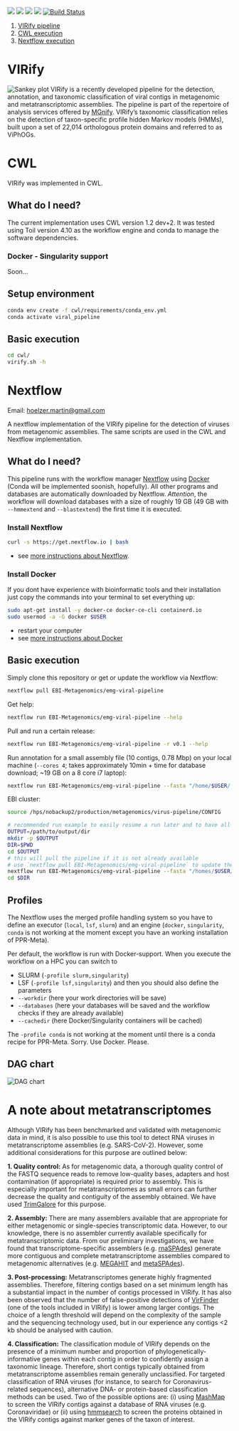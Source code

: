 ![](https://img.shields.io/badge/CWL-1.2.0--dev2-green)
![](https://img.shields.io/badge/nextflow-20.01.0-brightgreen)
![](https://img.shields.io/badge/uses-docker-blue.svg)
![](https://img.shields.io/badge/uses-conda-yellow.svg)
[![Build Status](https://travis-ci.org/EBI-Metagenomics/emg-viral-pipeline.svg?branch=master)](https://travis-ci.org/EBI-Metagenomics/emg-viral-pipeline)

1. [ VIRify pipeline ](#virify)
2. [ CWL execution ](#cwl)
3. [ Nextflow execution ](#nf)

<a name="virify"></a>

# VIRify
![Sankey plot](nextflow/figures/sankey.png)
VIRify is a recently developed pipeline for the detection, annotation, and taxonomic classification of viral contigs in metagenomic and metatranscriptomic assemblies. The pipeline is part of the repertoire of analysis services offered by [MGnify](https://www.ebi.ac.uk/metagenomics/). VIRify’s taxonomic classification relies on the detection of taxon-specific profile hidden Markov models (HMMs), built upon a set of 22,014 orthologous protein domains and referred to as ViPhOGs. 

<a name="cwl"></a>

# CWL
VIRify was implemented in CWL. 

## What do I need?

The current implementation uses CWL version 1.2 dev+2. It was tested using Toil version 4.10 as the workflow engine and conda to manage the software dependencies.

### Docker - Singularity support

Soon...

## Setup environment

```bash
conda env create -f cwl/requirements/conda_env.yml
conda activate viral_pipeline
```

## Basic execution

```bash
cd cwl/
virify.sh -h
```

<a name="nf"></a>

# Nextflow
Email: hoelzer.martin@gmail.com

A nextflow implementation of the VIRify pipeline for the detection of viruses from metagenomic assemblies. The same scripts are used in the CWL and Nextflow implementation. 

## What do I need?

This pipeline runs with the workflow manager [Nextflow](https://www.nextflow.io/) using [Docker](https://docs.docker.com/v17.09/engine/installation/linux/docker-ce/ubuntu/#install-docker-ce) (Conda will be implemented soonish, hopefully). All other programs and databases are automatically downloaded by Nextflow. _Attention_, the workflow will download databases with a size of roughly 19 GB (49 GB with `--hmmextend` and `--blastextend`) the first time it is executed. 

### Install Nextflow
```bash
curl -s https://get.nextflow.io | bash
```
* see [more instructions about Nextflow](https://www.nextflow.io/). 

### Install Docker
If you dont have experience with bioinformatic tools and their installation just copy the commands into your terminal to set everything up:
```bash
sudo apt-get install -y docker-ce docker-ce-cli containerd.io
sudo usermod -a -G docker $USER
```
* restart your computer
* see [more instructions about Docker](https://docs.docker.com/v17.09/engine/installation/linux/docker-ce/ubuntu/#install-docker-ce)


## Basic execution

Simply clone this repository or get or update the workflow via Nextflow:
```bash
nextflow pull EBI-Metagenomics/emg-viral-pipeline
```

Get help:
```bash
nextflow run EBI-Metagenomics/emg-viral-pipeline --help
```

Pull and run a certain release:
```bash
nextflow run EBI-Metagenomics/emg-viral-pipeline -r v0.1 --help
```

Run annotation for a small assembly file (10 contigs, 0.78 Mbp) on your local machine (`--cores 4`; takes approximately 10min + time for database download; ~19 GB on a 8 core i7 laptop):
```bash
nextflow run EBI-Metagenomics/emg-viral-pipeline --fasta "/home/$USER/.nextflow/assets/EBI-Metagenomics/emg-viral-pipeline/nextflow/test/assembly.fasta" --cores 4 -profile local,docker
```

EBI cluster:
```bash
source /hps/nobackup2/production/metagenomics/virus-pipeline/CONFIG 

# recommended run example to easily resume a run later and to have all run-related .nextflow.log files in the correct folder
OUTPUT=/path/to/output/dir
mkdir -p $OUTPUT
DIR=$PWD
cd $OUTPUT
# this will pull the pipeline if it is not already available
# use `nextflow pull EBI-Metagenomics/emg-viral-pipeline` to update the pipeline
nextflow run EBI-Metagenomics/emg-viral-pipeline --fasta "/homes/$USER/.nextflow/assets/EBI-Metagenomics/emg-viral-pipeline/nextflow/test/assembly.fasta" --output $OUTPUT --workdir $OUTPUT/work $DATABASES --cachedir $SINGULARITY -profile ebi
cd $DIR
```


## Profiles

The Nextflow uses the merged profile handling system so you have to define an executor (`local`, `lsf`, `slurm`) and an engine (`docker`, `singularity`, `conda` is not working at the moment except you have an working installation of PPR-Meta). 

Per default, the workflow is run with Docker-support. When you execute the workflow on a HPC you can switch to 
* SLURM (``-profile slurm,singularity``)
* LSF (``-profile lsf,singularity``)
and then you should also define the parameters
* `--workdir` (here your work directories will be save)
* `--databases` (here your databases will be saved and the workflow checks if they are already available)
* `--cachedir` (here Docker/Singularity containers will be cached)

The `-profile conda` is not working at the moment until there is a conda recipe for PPR-Meta. Sorry. Use Docker. Please. 

## DAG chart

![DAG chart](nextflow/figures/chart.png)

# A note about metatranscriptomes

Although VIRify has been benchmarked and validated with metagenomic data in mind, it is also possible to use this tool to detect RNA viruses in metatranscriptome assemblies (e.g. SARS-CoV-2). However, some additional considerations for this purpose are outlined below:

<b>1. Quality control:</b> As for metagenomic data, a thorough quality control of the FASTQ sequence reads to remove low-quality bases, adapters and host contamination (if appropriate) is required prior to assembly. This is especially important for metatranscriptomes as small errors can further decrease the quality and contiguity of the assembly obtained. We have used [TrimGalore](https://www.bioinformatics.babraham.ac.uk/projects/trim_galore/) for this purpose.

<b>2. Assembly:</b> There are many assemblers available that are appropriate for either metagenomic or single-species transcriptomic data. However, to our knowledge, there is no assembler currently available specifically for metatranscriptomic data. From our preliminary investigations, we have found that transcriptome-specific assemblers (e.g. [rnaSPAdes](http://cab.spbu.ru/software/spades/)) generate more contiguous and complete metatranscriptome assemblies compared to metagenomic alternatives (e.g. [MEGAHIT](https://github.com/voutcn/megahit/releases) and [metaSPAdes](http://cab.spbu.ru/software/spades/)).

<b>3. Post-processing:</b> Metatranscriptomes generate highly fragmented assemblies. Therefore, filtering contigs based on a set minimum length has a substantial impact in the number of contigs processed in VIRify. It has also been observed that the number of false-positive detections of [VirFinder](https://github.com/jessieren/VirFinder/releases) (one of the tools included in VIRify) is lower among larger contigs. The choice of a length threshold will depend on the complexity of the sample and the sequencing technology used, but in our experience any contigs <2 kb should be analysed with caution.

<b>4. Classification:</b> The classification module of VIRify depends on the presence of a minimum number and proportion of phylogenetically-informative genes within each contig in order to confidently assign a taxonomic lineage. Therefore, short contigs typically obtained from metatranscriptome assemblies remain generally unclassified. For targeted classification of RNA viruses (for instance, to search for Coronavirus-related sequences), alternative DNA- or protein-based classification methods can be used. Two of the possible options are: (i) using [MashMap](https://github.com/marbl/MashMap/releases) to screen the VIRify contigs against a database of RNA viruses (e.g. Coronaviridae) or (ii) using [hmmsearch](http://hmmer.org/download.html) to screen the proteins obtained in the VIRify contigs against marker genes of the taxon of interest.
